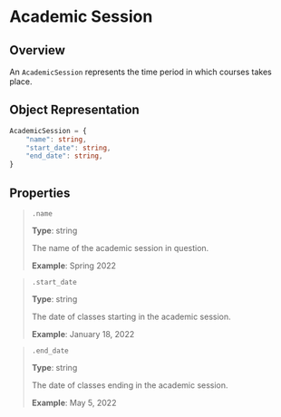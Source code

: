 # Academic Session
## Overview

An `AcademicSession` represents the time period in which courses takes place.

## Object Representation
```ts
AcademicSession = {
    "name": string,
    "start_date": string,
    "end_date": string,
}
```
## Properties
> `.name`
>
> **Type**: string
>
> The name of the academic session in question.
>
> **Example**: Spring 2022

> `.start_date`
>
> **Type**: string
>
> The date of classes starting in the academic session.
>
> **Example**: January 18, 2022

> `.end_date`
>
> **Type**: string
>
> The date of classes ending in the academic session.
>
> **Example**: May 5, 2022

